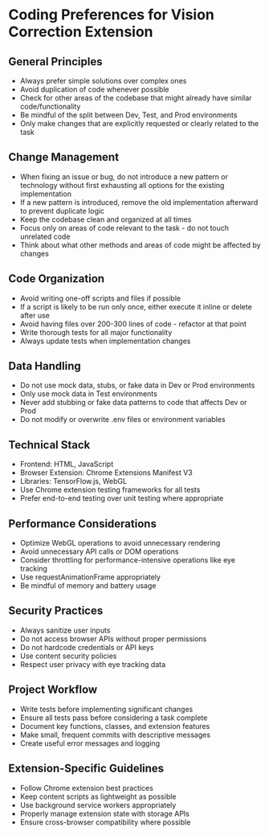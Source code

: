 # Coding Preferences for Vision Correction Extension

## General Principles
- Always prefer simple solutions over complex ones
- Avoid duplication of code whenever possible
- Check for other areas of the codebase that might already have similar code/functionality
- Be mindful of the split between Dev, Test, and Prod environments
- Only make changes that are explicitly requested or clearly related to the task

## Change Management
- When fixing an issue or bug, do not introduce a new pattern or technology without first exhausting all options for the existing implementation
- If a new pattern is introduced, remove the old implementation afterward to prevent duplicate logic
- Keep the codebase clean and organized at all times
- Focus only on areas of code relevant to the task - do not touch unrelated code
- Think about what other methods and areas of code might be affected by changes

## Code Organization
- Avoid writing one-off scripts and files if possible
- If a script is likely to be run only once, either execute it inline or delete after use
- Avoid having files over 200-300 lines of code - refactor at that point
- Write thorough tests for all major functionality
- Always update tests when implementation changes

## Data Handling
- Do not use mock data, stubs, or fake data in Dev or Prod environments
- Only use mock data in Test environments
- Never add stubbing or fake data patterns to code that affects Dev or Prod
- Do not modify or overwrite .env files or environment variables

## Technical Stack
- Frontend: HTML, JavaScript
- Browser Extension: Chrome Extensions Manifest V3
- Libraries: TensorFlow.js, WebGL
- Use Chrome extension testing frameworks for all tests
- Prefer end-to-end testing over unit testing where appropriate

## Performance Considerations
- Optimize WebGL operations to avoid unnecessary rendering
- Avoid unnecessary API calls or DOM operations
- Consider throttling for performance-intensive operations like eye tracking
- Use requestAnimationFrame appropriately
- Be mindful of memory and battery usage

## Security Practices
- Always sanitize user inputs
- Do not access browser APIs without proper permissions
- Do not hardcode credentials or API keys
- Use content security policies
- Respect user privacy with eye tracking data

## Project Workflow
- Write tests before implementing significant changes
- Ensure all tests pass before considering a task complete
- Document key functions, classes, and extension features
- Make small, frequent commits with descriptive messages
- Create useful error messages and logging

## Extension-Specific Guidelines
- Follow Chrome extension best practices
- Keep content scripts as lightweight as possible
- Use background service workers appropriately
- Properly manage extension state with storage APIs
- Ensure cross-browser compatibility where possible